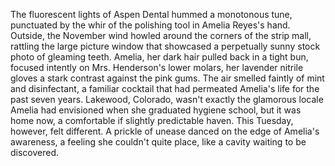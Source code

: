 The fluorescent lights of Aspen Dental hummed a monotonous tune, punctuated by the whir of the polishing tool in Amelia Reyes's hand. Outside, the November wind howled around the corners of the strip mall, rattling the large picture window that showcased a perpetually sunny stock photo of gleaming teeth.  Amelia, her dark hair pulled back in a tight bun, focused intently on Mrs. Henderson's lower molars, her lavender nitrile gloves a stark contrast against the pink gums. The air smelled faintly of mint and disinfectant, a familiar cocktail that had permeated Amelia's life for the past seven years.  Lakewood, Colorado, wasn't exactly the glamorous locale Amelia had envisioned when she graduated hygiene school, but it was home now, a comfortable if slightly predictable haven.  This Tuesday, however, felt different. A prickle of unease danced on the edge of Amelia's awareness, a feeling she couldn't quite place, like a cavity waiting to be discovered.
